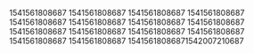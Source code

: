 1541561808687
1541561808687
1541561808687
1541561808687
1541561808687
1541561808687
1541561808687
1541561808687
1541561808687
1541561808687
1541561808687
1541561808687
1541561808687
1541561808687
15415618086871542007210687
